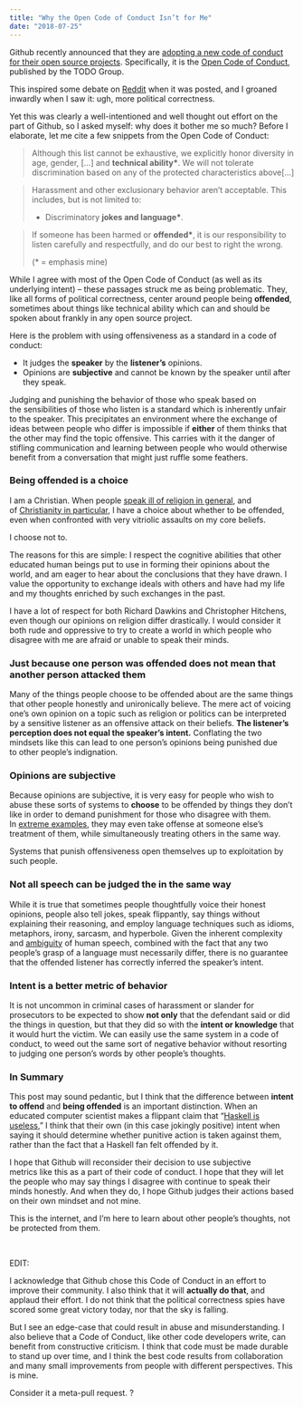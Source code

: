 ```yaml
---
title: "Why the Open Code of Conduct Isn’t for Me"
date: "2018-07-25"
---
```


Github recently announced that they are [adopting a new code of conduct for their open source projects](https://github.com/blog/2039-adopting-the-open-code-of-conduct "adopting a new code of conduct"). Specifically, it is the [Open Code of Conduct](http://todogroup.org/opencodeofconduct/ "Open Code of Conduct"), published by the TODO Group.

This inspired some debate on [Reddit](https://www.reddit.com/r/programming/comments/3e2xi6/github_adopts_and_encourages_a_code_of_conduct/ "Reddit") when it was posted, and I groaned inwardly when I saw it: ugh, more political correctness.

Yet this was clearly a well-intentioned and well thought out effort on the part of Github, so I asked myself: why does it bother me so much? Before I elaborate, let me cite a few snippets from the Open Code of Conduct:

> Although this list cannot be exhaustive, we explicitly honor diversity in age, gender, \[…\] and **technical ability\***. We will not tolerate discrimination based on any of the protected characteristics above\[…\]

> Harassment and other exclusionary behavior aren’t acceptable. This includes, but is not limited to:
> 
> - Discriminatory **jokes and language\***.

> If someone has been harmed or **offended\***, it is our responsibility to listen carefully and respectfully, and do our best to right the wrong.
> 
> (\* = emphasis mine)

While I agree with most of the Open Code of Conduct (as well as its underlying intent) – these passages struck me as being problematic. They, like all forms of political correctness, center around people being **offended**, sometimes about things like technical ability which can and should be spoken about frankly in any open source project.

Here is the problem with using offensiveness as a standard in a code of conduct:

- It judges the **speaker** by the **listener’s** opinions.
- Opinions are **subjective** and cannot be known by the speaker until after they speak.

Judging and punishing the behavior of those who speak based on the sensibilities of those who listen is a standard which is inherently unfair to the speaker. This precipitates an environment where the exchange of ideas between people who differ is impossible if **either** of them thinks that the other may find the topic offensive. This carries with it the danger of stifling communication and learning between people who would otherwise benefit from a conversation that might just ruffle some feathers.

### Being offended is a choice

I am a Christian. When people [speak ill of religion in general](https://www.youtube.com/watch?v=wls_cnBRTB4 "Christopher Hitchens"), and of [Christianity in particular](https://www.youtube.com/watch?v=ovWs8JQN7FE "Richard Dawkins"), I have a choice about whether to be offended, even when confronted with very vitriolic assaults on my core beliefs.

I choose not to.

The reasons for this are simple: I respect the cognitive abilities that other educated human beings put to use in forming their opinions about the world, and am eager to hear about the conclusions that they have drawn. I value the opportunity to exchange ideals with others and have had my life and my thoughts enriched by such exchanges in the past.

I have a lot of respect for both Richard Dawkins and Christopher Hitchens, even though our opinions on religion differ drastically. I would consider it both rude and oppressive to try to create a world in which people who disagree with me are afraid or unable to speak their minds.

### Just because one person was offended does not mean that another person attacked them

Many of the things people choose to be offended about are the same things that other people honestly and unironically believe. The mere act of voicing one’s own opinion on a topic such as religion or politics can be interpreted by a sensitive listener as an offensive attack on their beliefs. **The listener’s perception does not equal the speaker’s intent.** Conflating the two mindsets like this can lead to one person’s opinions being punished due to other people’s indignation.

### Opinions are subjective

Because opinions are subjective, it is very easy for people who wish to abuse these sorts of systems to **choose** to be offended by things they don’t like in order to demand punishment for those who disagree with them. In [extreme examples](https://www.youtube.com/watch?v=MNK-e6nnFGY&feature=youtu.be&t=4m9s "Josh Zepp interviews Suey Park"), they may even take offense at someone else’s treatment of them, while simultaneously treating others in the same way.

Systems that punish offensiveness open themselves up to exploitation by such people.

### Not all speech can be judged the in the same way

While it is true that sometimes people thoughtfully voice their honest opinions, people also tell jokes, speak flippantly, say things without explaining their reasoning, and employ language techniques such as idioms, metaphors, irony, sarcasm, and hyperbole. Given the inherent complexity and [ambiguity](https://www.cs.utexas.edu/users/EWD/transcriptions/EWD06xx/EWD667.html "Edsgar Djikstra") of human speech, combined with the fact that any two people’s grasp of a language must necessarily differ, there is no guarantee that the offended listener has correctly inferred the speaker’s intent.

### Intent is a better metric of behavior

It is not uncommon in criminal cases of harassment or slander for prosecutors to be expected to show **not only** that the defendant said or did the things in question, but that they did so with the **intent or knowledge** that it would hurt the victim. We can easily use the same system in a code of conduct, to weed out the same sort of negative behavior without resorting to judging one person’s words by other people’s thoughts.

### In Summary

This post may sound pedantic, but I think that the difference between **intent to offend** and **being offended** is an important distinction. When an educated computer scientist makes a flippant claim that “[Haskell is useless](https://www.youtube.com/watch?v=iSmkqocn0oQ "Haskell is useless"),” I think that their own (in this case jokingly positive) intent when saying it should determine whether punitive action is taken against them, rather than the fact that a Haskell fan felt offended by it.

I hope that Github will reconsider their decision to use subjective metrics like this as a part of their code of conduct. I hope that they will let the people who may say things I disagree with continue to speak their minds honestly. And when they do, I hope Github judges their actions based on their own mindset and not mine.

This is the internet, and I’m here to learn about other people’s thoughts, not be protected from them.

 

EDIT:

I acknowledge that Github chose this Code of Conduct in an effort to improve their community. I also think that it will **actually do that**, and applaud their effort. I do not think that the political correctness spies have scored some great victory today, nor that the sky is falling.

But I see an edge-case that could result in abuse and misunderstanding. I also believe that a Code of Conduct, like other code developers write, can benefit from constructive criticism. I think that code must be made durable to stand up over time, and I think the best code results from collaboration and many small improvements from people with different perspectives. This is mine.

Consider it a meta-pull request. ?
